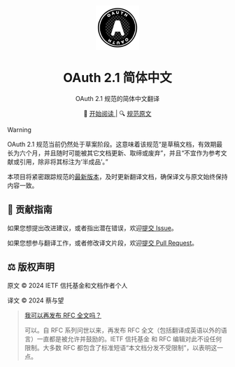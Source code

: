 <div align="center">
  <img src="src/public/oauth.svg" alt="OAuth logo" width="100" height="100" />
  <h1>OAuth 2.1 简体中文</h1>
  <p>OAuth 2.1 规范的简体中文翻译</p>
  📖
  <a href="https://oauth21.mrcai.dev" target="_blank" rel="noreferrer">
    开始阅读
  </a>
  | 🔍
  <a href="https://datatracker.ietf.org/doc/html/draft-ietf-oauth-v2-1-11" target="_blank" rel="noreferrer">
    规范原文
  </a>
</div>

> [!WARNING]
>
> OAuth 2.1 规范当前仍然处于草案阶段。这意味着该规范“是草稿文档，有效期最长为六个月，并且随时可能被其它文档更新、取缔或废弃”，并且“不宜作为参考文献或引用，除非将其标注为‘半成品’。”
>
> 本项目将紧密跟踪规范的[最新版本](https://github.com/oauth-wg/oauth-v2-1/releases/latest)，及时更新翻译文档，确保译文与原文始终保持内容一致。

## 🤝 贡献指南

如果您想提出改进建议，或者指出潜在错误，欢迎[提交 Issue](https://github.com/mrcaidev/oauth-2.1-zh-hans/issues)。

如果您想参与翻译工作，或者修改译文片段，欢迎[提交 Pull Request](https://github.com/mrcaidev/oauth-2.1-zh-hans/pulls)。

## ⚖️ 版权声明

原文 © 2024 IETF 信托基金和文档作者个人

译文 © 2024 蔡与望

> [我可以再发布 RFC 全文吗？](https://trustee.ietf.org/about/faq/)
>
> 可以。自 RFC 系列问世以来，再发布 RFC 全文（包括翻译成英语以外的语言）一直都是被允许并鼓励的。IETF 信托基金 和 RFC 编辑对此不设任何限制。大多数 RFC 都包含了标准短语“本文档分发不受限制”，以表明这一点。
